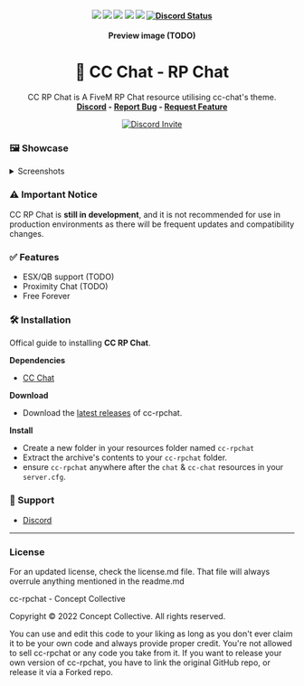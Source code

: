 
<h4 align="center">
	<img src="https://img.shields.io/github/release/Concept-Collective/cc-rpchat.png">
	<img src="https://img.shields.io/github/last-commit/Concept-Collective/cc-rpchat">
	<img src="https://img.shields.io/github/license/Concept-Collective/cc-rpchat.png">
	<img src="https://img.shields.io/github/issues/Concept-Collective/cc-rpchat.png">
	<img src="https://img.shields.io/github/contributors/Concept-Collective/cc-rpchat.png">
	<a href="https://discord.gg/PSqXgg8v8M" title=""><img alt="Discord Status" src="https://discordapp.com/api/guilds/807309391849062480/widget.png"></a>
</h4>

<div align="center">
	<b>Preview image (TODO)</b>
	<h1 align="center">💬 CC Chat - RP Chat</h1>
	<p align="center">
	    CC RP Chat is A FiveM RP Chat resource utilising cc-chat's theme.
	    <br/>
	    <b><a href='https://discord.conceptcollective.net'>Discord</a> - <a href="https://github.com/Concept-Collective/cc-rpchat/issues">Report Bug</a> - <a href="https://github.com/Concept-Collective/cc-rpchat/issues">Request Feature</a></b></h5>
  	</p>
	<a href="https://discord.gg/PSqXgg8v8M" title=""><img alt="Discord Invite" src="https://discordapp.com/api/guilds/807309391849062480/widget.png?style=banner2"></a>
</div>

### 🖼️ Showcase

<details>
<summary>Screenshots</summary>

**TODO**

</details>

### ⚠️ Important Notice

CC RP Chat is **still in development**, and it is not recommended for use in production environments as there will be frequent updates and compatibility changes.

### ✅ Features

- ESX/QB support (TODO)
- Proximity Chat (TODO)
- Free Forever

### 🛠 Installation
Offical guide to installing **CC RP Chat**.

**Dependencies**
- [CC Chat](https://github.com/Concept-Collective/cc-chat/releases/latest)

**Download**
- Download the [latest releases](https://github.com/Concept-Collective/cc-rpchat/releases/latest) of cc-rpchat.

**Install**
- Create a new folder in your resources folder named ``cc-rpchat``
- Extract the archive's contents to your ``cc-rpchat`` folder.
- ensure ``cc-rpchat`` anywhere after the ``chat`` & ``cc-chat`` resources in your ``server.cfg``.

### 🙋 Support
- [Discord](https://discord.conceptcollective.net)

--------
### License
For an updated license, check the license.md file. That file will always overrule anything mentioned in the readme.md

cc-rpchat - Concept Collective

Copyright © 2022 Concept Collective. All rights reserved.

You can use and edit this code to your liking as long as you don't ever claim it to be your own code and always provide proper credit. You're not allowed to sell cc-rpchat or any code you take from it. If you want to release your own version of cc-rpchat, you have to link the original GitHub repo, or release it via a Forked repo.
